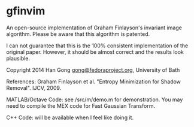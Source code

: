 # gfinvim
An open-source implementation of Graham Finlayson's invariant image algorithm. Please be aware that this algorithm is patented.

I can not guarantee that this is the 100% consistent implementation of the original paper. However, it should be almost correct and the results look plausible.

Copyright 2014 Han Gong <gong@fedoraproject.org>, University of Bath

References:
   Graham Finlayson et al. "Entropy Minimization for Shadow Removal".
   IJCV, 2009.

MATLAB/Octave Code: see /src/m/demo.m for demonstration. You may need to compile the MEX code for Fast Gaussian Transform.

C++ Code: will be available when I feel like doing it.
